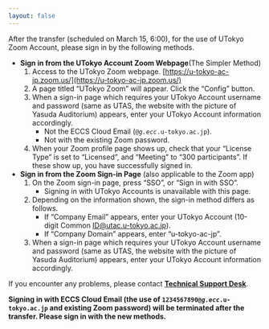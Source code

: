 ```yaml
---
layout: false
---
```


After the transfer (scheduled on March 15, 6:00), for the use of UTokyo Zoom Account, please sign in by the following methods.

- **Sign in from the UTokyo Account Zoom Webpage**(The Simpler Method)
    1. Access to the UTokyo Zoom webpage. [https://u-tokyo-ac-jp.zoom.us/](https://u-tokyo-ac-jp.zoom.us/)
    1. A page titled “UTokyo Zoom” will appear. Click the “Config” button.
    1. When a sign-in page which requires your UTokyo Account username and password (same as UTAS, the website with the picture of Yasuda Auditorium) appears, enter your UTokyo Account information accordingly.
        - Not the ECCS Cloud Email (<code>@<em>g.ecc</em>.u-tokyo.ac.jp</code>).
        - Not with the existing Zoom password.
    1. When your Zoom profile page shows up, check that your “License Type” is set to “Licensed”, and “Meeting” to “300 participants”. If these show up, you have successfully signed in.
- **Sign in from the Zoom Sign-in Page** (also applicable to the Zoom app)
    1. On the Zoom sign-in page, press “SSO”, or “Sign in with SSO”.
        - Signing in with UTokyo Accounts is unavailable with this page.
    1. Depending on the information shown, the sign-in method differs as follows.
        - If “Company Email” appears, enter your UTokyo Account (10-digit Common ID@utac.u-tokyo.ac.jp).
        - If “Company Domain” appears, enter “u-tokyo-ac-jp”.
    1. When a sign-in page which requires your UTokyo Account username and password (same as UTAS, the website with the picture of Yasuda Auditorium) appears, enter your UTokyo Account information accordingly.

If you encounter any problems, please contact **[Technical Support Desk](/en/support/)**.

**Signing in with ECCS Cloud Email (the use of <code>1234567890@<em>g.ecc</em>.u-tokyo.ac.jp</code> and existing Zoom password) will be terminated after the transfer. Please sign in with the new methods.**
